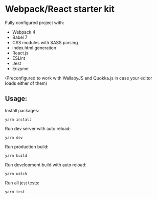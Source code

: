 # Webpack/React starter kit

Fully configured project with:
* Webpack 4
* Babel 7
* CSS modules with SASS parsing
* index.html generation
* React.js
* ESLint
* Jest
* Enzyme

(Preconfigured to work with WallabyJS and Quokka.js in case your editor loads either of them)

## Usage:

Install packages:

	yarn install

Run dev server with auto reload:

	yarn dev

Run production build:

	yarn build
	
Run development build with auto reload:

	yarn watch
	
Run all jest tests:

	yarn test